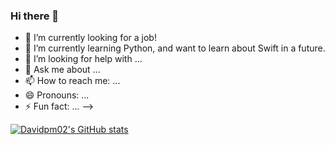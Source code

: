 ### Hi there 👋

- 🔭 I’m currently looking for a job!
- 🌱 I’m currently learning Python, and want to learn about Swift in a future.
- 🤔 I’m looking for help with ...
- 💬 Ask me about ...
- 📫 How to reach me: ...
- 😄 Pronouns: ...
- ⚡ Fun fact: ...
-->


[![Davidpm02's GitHub stats](https://github-readme-stats.vercel.app/api?username=Davidpm02)](https://github.com/Davidpm02/github-readme-stats)
